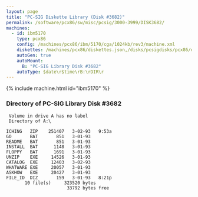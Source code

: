 ```yaml
---
layout: page
title: "PC-SIG Diskette Library (Disk #3682)"
permalink: /software/pcx86/sw/misc/pcsig/3000-3999/DISK3682/
machines:
  - id: ibm5170
    type: pcx86
    config: /machines/pcx86/ibm/5170/cga/1024kb/rev3/machine.xml
    diskettes: /machines/pcx86/diskettes.json,/disks/pcsigdisks/pcx86/diskettes.json
    autoGen: true
    autoMount:
      B: "PC-SIG Library Disk #3682"
    autoType: $date\r$time\rB:\rDIR\r
---
```


{% include machine.html id="ibm5170" %}

### Directory of PC-SIG Library Disk #3682

     Volume in drive A has no label
     Directory of A:\

    ICHING   ZIP    251407   3-02-93   9:53a
    GO       BAT       851   3-01-93
    README   BAT       851   3-01-93
    INSTALL  BAT      1148   3-01-93
    FLOPPY   BAT      1691   3-01-93
    UNZIP    EXE     14526   3-01-93
    CATALOG  EXE     12403   3-02-93
    WHATWARE EXE     20057   3-01-93
    ASKHOW   EXE     20427   3-01-93
    FILE_ID  DIZ       159   3-01-93   8:21p
           10 file(s)     323520 bytes
                           33792 bytes free
